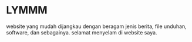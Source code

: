 # LYMMM
website yang mudah dijangkau dengan beragam jenis berita, file unduhan, software, dan sebagainya. selamat menyelam di website saya.
